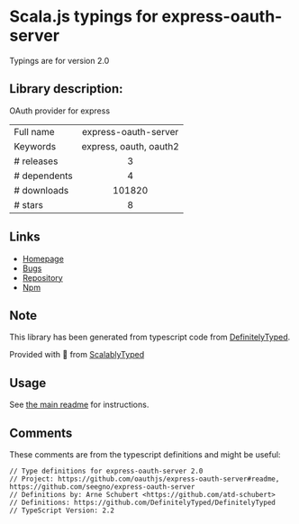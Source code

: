 
# Scala.js typings for express-oauth-server

Typings are for version 2.0

## Library description:
OAuth provider for express

|                    |                 |
| ------------------ | :-------------: |
| Full name          | express-oauth-server |
| Keywords           | express, oauth, oauth2 |
| # releases         | 3 |
| # dependents       | 4 |
| # downloads        | 101820 |
| # stars            | 8 |

## Links
- [Homepage](https://github.com/seegno/express-oauth-server#readme)
- [Bugs](https://github.com/seegno/express-oauth-server/issues)
- [Repository](https://github.com/seegno/express-oauth-server)
- [Npm](https://www.npmjs.com/package/express-oauth-server)
    


## Note
This library has been generated from typescript code from [DefinitelyTyped](https://definitelytyped.org).

Provided with :purple_heart: from [ScalablyTyped](https://github.com/oyvindberg/ScalablyTyped)

## Usage
See [the main readme](../../readme.md) for instructions.

## Comments

These comments are from the typescript definitions and might be useful:
```
// Type definitions for express-oauth-server 2.0
// Project: https://github.com/oauthjs/express-oauth-server#readme, https://github.com/seegno/express-oauth-server
// Definitions by: Arne Schubert <https://github.com/atd-schubert>
// Definitions: https://github.com/DefinitelyTyped/DefinitelyTyped
// TypeScript Version: 2.2

```

